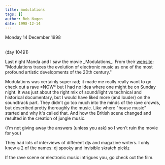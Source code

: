 ```yaml
---
title: modulations
tags: []
author: Rob Nugen
date: 1998-12-14
---
```


<title>modulations</title>

<p class=date>Monday 14 December 1998</p>
<br>(day 10491)

<p>Last night Manda and I saw the movie _Modulations_.  From their <a href="https://www.modulations.com">website</a>: "Modulations traces the evolution of electronic music as one of the most profound artistic developments of the 20th century."

<p>Modulations was certainly super rad; it made me really really want to go check out a rave *NOW* but I had no idea where one might be on Sunday night.  It was just about the right mix of sound/light vs technical and historical documentary, but I would have liked more (and louder) on the soundtrack part.  They didn't go too much into the minds of the rave crowds, but described pretty thoroughly the music.  Like where "house music" started and why it's called that.  And how the British scene changed and resulted in the creation of jungle music. 

<p>(I'm not giving away the answers (unless you ask) so I won't ruin the movie for you)

<p>They had lots of interviews of different djs and magazine writers.  I only knew a 2 of the names: dj spooky and invisible skratch picklz

<p>If the rave scene or electronic music intrigues you, go check out the film. 
</p>
